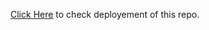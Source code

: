 [Click Here](https://63d55e3a4f22082249eecea5--aquamarine-horse-95ac9f.netlify.app/) to check deployement of this repo.
